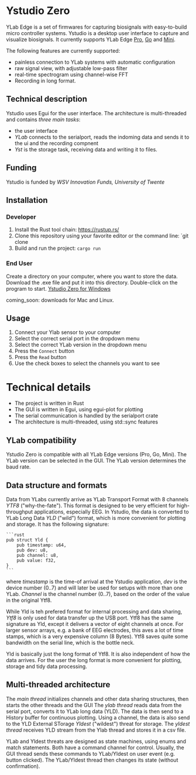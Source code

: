 # Ystudio Zero

YLab Edge is a set of firmwares for capturing biosignals with 
easy-to-build micro controller systems. Ystudio is a desktop user interface 
to capture and visualize biosignals. It currently supports YLab Edge  [Pro](../ylab-edge-pro/), [Go](../ylab-edge-go/) and [Mini](../ylab-edge-go/).

The following features are currently supported:

+   painless connection to YLab systems with automatic configuration
+   raw signal view, with adjustable low-pass filter
+   real-time spectrogram using channel-wise FFT
+   Recording in long format.

## Technical description

Ystudio uses Egui for the user interface. The architecture is multi-threaded and 
contains *three main tasks*:

+   the user interface
+  *YLab* connects to the serialport, reads the indoming data and sends 
    it to the ui and the recording compnent
+  *Yst* is the storage task, receiving data and writing it to files.

## Funding

Ystudio is funded by *WSV Innovation Funds, University of Twente*

## Installation 

### Developer

1. Install the Rust tool chain: https://rustup.rs/
2. Clone this repository using your favorite editor or the command line: `git clone
3. Build and run the project: `cargo run`

### End User

Create a directory on your computer, where you want to store the data. Download the .exe file and put it into this directory. Double-click on the program to start.
[Ystudio Zero for Windows](target/release/ystudio-zero.exe)

coming_soon: downloads for Mac and Linux.


## Usage

1. Connect your Ylab sensor to your computer
2. Select the correct serial port in the dropdown menu
3. Select the correct YLab version in the dropdown menu
4. Press the `Connect` button
5. Press the `Read` button
6. Use the check boxes to select the channels you want to see

# Technical details

+ The project is written in Rust
+ The GUI is written in Egui, using egui-plot for plotting
+ The serial communication is handled by the serialport crate
+ The architecture is multi-threaded, using std::sync features

## YLab compatibility

Ystudio Zero is compatible with all YLab Edge versions (Pro, Go, Mini). The YLab version can be selected in the GUI. The YLab version determines the baud rate.

## Data structure and formats

Data from YLabs currently arrive as YLab Transport Format with 8 channels *YTF8* ("why-the-fate"). This format is designed to be very efficient for high-throughput applications, especially EEG. In Ystudio, the data is converted to YLab Long Data *YLD* ("wild") format, which is more convenient for plotting and storage. It has the following signature:
    
    ```rust
    pub struct Yld {
        pub timestamp: u64,
        pub dev: u8,
        pub channel: u8,
        pub value: f32,
    }
    ```
where *timestamp* is the time-of arrival at the Ystudio application, *dev* is the device number (0..7) and will later be used for setups with more than one YLab. *Channel* is the channel number (0..7), based on the order of the value in the original Ytf8.

While Yld is teh prefered format for internal processing and data sharing, *Ytf8* is only used for data transfer up the USB port. Ytf8 has the same signature as Yld, except it delivers a vector of eight channels at once. For larger sensor arrays, e.g. a bank of EEG electrodes, this aves a lot of time stamps, which is a very expensive column (8 Bytes). Ytf8 saves quite some bandwidth on the serial line, which is the bottle neck. 

Yld is basically just the long format of Ytf8. It is also independent of how the data arrives.
For the user the long format is more convenient for plotting, storage and tidy data processing.

## Multi-threaded architecture

The *main thread* initializes channels and other data sharing structures, then starts the other threads and the GUI
The *ylab thread* reads data from the serial port, converts it to YLab long data (YLD). The data is then send to a
History buffer for continuous plotting. Using a channel, the data is also send to the YLD External STorage *Yldest* ("wildest") threat for storage.
The *yldest thread*  receives YLD stream from the Ylab thread and stores it in a csv file.

YLab and Yldest threats are designed as state machines, using enums and match statements. Both have a command channel for control. 
Usually, the GUI thread sends these commands to YLab/Yldest on user event (e.g. button clicked). The YLab/Yldest thread then changes its state (without confirmation).


